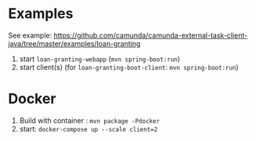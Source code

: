 # Examples

See example: https://github.com/camunda/camunda-external-task-client-java/tree/master/examples/loan-granting

1. start `loan-granting-webapp` (`mvn spring-boot:run`)
2. start client(s) (for `loan-granting-boot-client`: `mvn spring-boot:run`)

# Docker

1. Build with container : `mvn package -Pdocker`
2. start: `docker-compose up --scale client=2`
